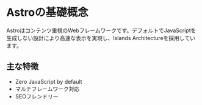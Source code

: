 # Astroの基礎概念

Astroはコンテンツ重視のWebフレームワークです。デフォルトでJavaScriptを生成しない設計により高速な表示を実現し、Islands Architectureを採用しています。

## 主な特徴
- Zero JavaScript by default
- マルチフレームワーク対応
- SEOフレンドリー

